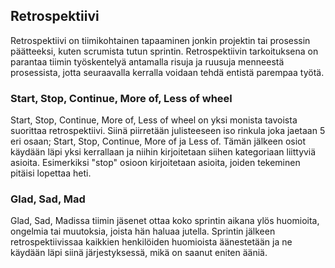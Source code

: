 ## Retrospektiivi

Retrospektiivi on tiimikohtainen tapaaminen jonkin projektin tai prosessin päätteeksi, kuten scrumista tutun sprintin. Retrospektiivin tarkoituksena on parantaa tiimin työskentelyä antamalla risuja ja ruusuja menneestä prosessista, jotta seuraavalla kerralla voidaan tehdä entistä parempaa työtä.

### Start, Stop, Continue, More of, Less of wheel
Start, Stop, Continue, More of, Less of wheel on yksi monista tavoista suorittaa retrospektiivi. Siinä piirretään julisteeseen iso rinkula joka jaetaan 5 eri osaan; Start, Stop, Continue, More of ja Less of. Tämän jälkeen osiot käydään läpi yksi kerrallaan ja niihin kirjoitetaan siihen kategoriaan liittyviä asioita. Esimerkiksi "stop" osioon kirjoitetaan asioita, joiden tekeminen pitäisi lopettaa heti.

### Glad, Sad, Mad
Glad, Sad, Madissa tiimin jäsenet ottaa koko sprintin aikana ylös huomioita, ongelmia tai muutoksia, joista hän haluaa jutella. Sprintin jälkeen retrospektiivissaa kaikkien henkilöiden huomioista äänestetään ja ne käydään läpi siinä järjestyksessä, mikä on saanut eniten ääniä. 